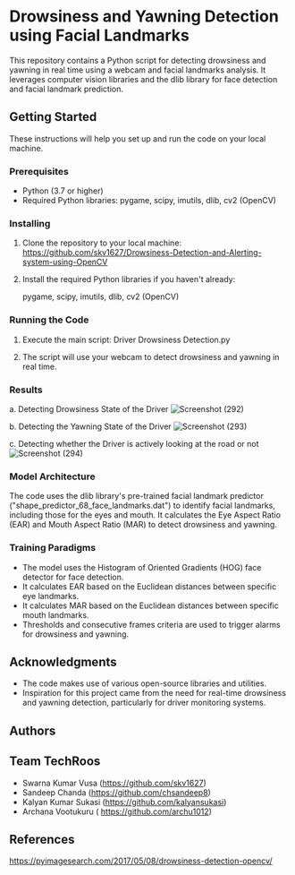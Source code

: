 # Drowsiness and Yawning Detection using Facial Landmarks

This repository contains a Python script for detecting drowsiness and yawning in real time using a webcam and facial landmarks analysis. It leverages computer vision libraries and the dlib library for face detection and facial landmark prediction.

## Getting Started

These instructions will help you set up and run the code on your local machine.

### Prerequisites

- Python (3.7 or higher)
- Required Python libraries: pygame, scipy, imutils, dlib, cv2 (OpenCV)

### Installing

1. Clone the repository to your local machine:  https://github.com/skv1627/Drowsiness-Detection-and-Alerting-system-using-OpenCV


2. Install the required Python libraries if you haven't already:
 
   pygame, scipy, imutils, dlib, cv2 (OpenCV)


### Running the Code

1. Execute the main script:  Driver Drowsiness Detection.py


2. The script will use your webcam to detect drowsiness and yawning in real time.

### Results
a. Detecting Drowsiness State of the Driver
![Screenshot (292)](https://github.com/skv1627/Drowsiness-Detection-and-Alerting-system-using-OpenCV/assets/146156111/2a32e4b3-f386-4683-98da-ed822f7e94fa)

b. Detecting the Yawning State of the Driver
![Screenshot (293)](https://github.com/skv1627/Drowsiness-Detection-and-Alerting-system-using-OpenCV/assets/146156111/3ae02c90-7871-4d77-ad1e-fdd621694d42)

c. Detecting whether the Driver is actively looking at the road or not
![Screenshot (294)](https://github.com/skv1627/Drowsiness-Detection-and-Alerting-system-using-OpenCV/assets/146156111/46ce86e7-6c41-4352-8e57-da5d68c76ee3)



### Model Architecture

The code uses the dlib library's pre-trained facial landmark predictor ("shape_predictor_68_face_landmarks.dat") to identify facial landmarks, including those for the eyes and mouth. It calculates the Eye Aspect Ratio (EAR) and Mouth Aspect Ratio (MAR) to detect drowsiness and yawning.

### Training Paradigms

- The model uses the Histogram of Oriented Gradients (HOG) face detector for face detection.
- It calculates EAR based on the Euclidean distances between specific eye landmarks.
- It calculates MAR based on the Euclidean distances between specific mouth landmarks.
- Thresholds and consecutive frames criteria are used to trigger alarms for drowsiness and yawning.


## Acknowledgments

- The code makes use of various open-source libraries and utilities.
- Inspiration for this project came from the need for real-time drowsiness and yawning detection, particularly for driver monitoring systems.

## Authors
## Team TechRoos

- Swarna Kumar Vusa  (https://github.com/skv1627)
- Sandeep Chanda  (https://github.com/chsandeep8)
- Kalyan Kumar Sukasi (https://github.com/kalyansukasi)
- Archana Vootukuru ( https://github.com/archu1012)

## References
https://pyimagesearch.com/2017/05/08/drowsiness-detection-opencv/

   
   
  


